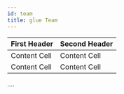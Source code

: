 ```yaml
---
id: team
title: glue Team
---
```

| First Header  | Second Header |
| ------------- | ------------- |
| Content Cell  | Content Cell  |
| Content Cell  | Content Cell  |
....
